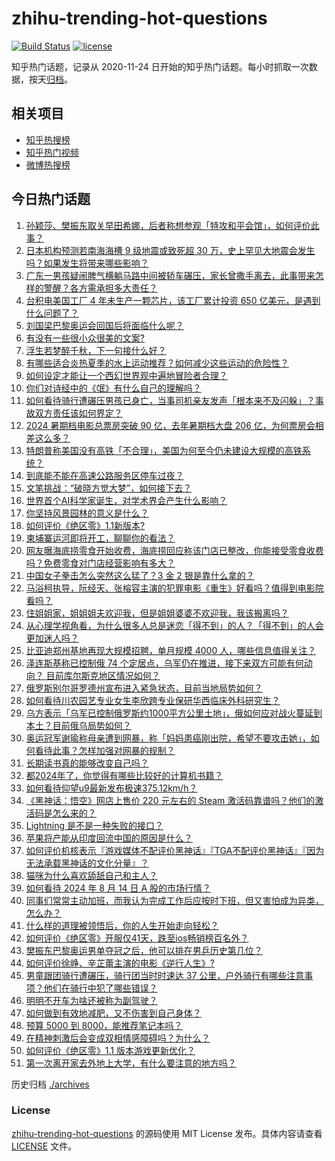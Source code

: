 # zhihu-trending-hot-questions

[![Build Status](https://github.com/justjavac/zhihu-trending-hot-questions/workflows/ci/badge.svg?branch=master)](https://github.com/justjavac/zhihu-trending-hot-questions/actions)
[![license](https://img.shields.io/github/license/justjavac/zhihu-trending-hot-questions)](https://github.com/justjavac/zhihu-trending-hot-questions/blob/master/LICENSE)

知乎热门话题，记录从 2020-11-24
日开始的知乎热门话题。每小时抓取一次数据，按天[归档](./archives)。

## 相关项目

- [知乎热搜榜](https://github.com/justjavac/zhihu-trending-top-search)
- [知乎热门视频](https://github.com/justjavac/zhihu-trending-hot-video)
- [微博热搜榜](https://github.com/justjavac/weibo-trending-hot-search)

## 今日热门话题

<!-- BEGIN -->
<!-- 最后更新时间 Thu Aug 15 2024 04:07:13 GMT+0800 (China Standard Time) -->

1. [孙颖莎、樊振东取关早田希娜，后者称想参观「特攻和平会馆」，如何评价此事？](https://www.zhihu.com/question/664268941)
1. [日本机构预测若南海海槽 9 级地震或致死超 30 万，史上罕见大地震会发生吗？如果发生将带来哪些影响？](https://www.zhihu.com/question/664172371)
1. [广东一男孩疑闹脾气横躺马路中间被轿车碾压，家长曾撒手离去，此事带来怎样的警醒？各方需承担多大责任？](https://www.zhihu.com/question/664242357)
1. [台积电美国工厂 4 年未生产一颗芯片，该工厂累计投资 650 亿美元，是遇到什么问题了？](https://www.zhihu.com/question/664245296)
1. [刘国梁巴黎奥运会回国后将面临什么呢？](https://www.zhihu.com/question/664239578)
1. [有没有一些很小众很美的文案?](https://www.zhihu.com/question/660687438)
1. [浮生若梦醉千秋，下一句接什么好？](https://www.zhihu.com/question/660018433)
1. [有哪些适合炎热夏季的水上运动推荐？如何减少这些运动的危险性？](https://www.zhihu.com/question/611724021)
1. [如何设定才能让一个西幻世界观中遍地冒险者合理？](https://www.zhihu.com/question/660998054)
1. [你们对诗经中的《氓》有什么自己的理解吗？](https://www.zhihu.com/question/305206758)
1. [如何看待骑行遭碾压男孩已身亡，当事司机亲友发声「根本来不及闪躲」？事故双方责任该如何界定？](https://www.zhihu.com/question/664201157)
1. [2024 暑期档电影总票房突破 90 亿，去年暑期档大盘 206 亿，为何票房会相差这么多？](https://www.zhihu.com/question/663949562)
1. [特朗普称美国没有高铁「不合理」，美国为何至今仍未建设大规模的高铁系统？](https://www.zhihu.com/question/664183202)
1. [到底能不能在高速公路服务区停车过夜？](https://www.zhihu.com/question/654323142)
1. [文笔挑战：“破晓方觉大梦”，如何接下去？](https://www.zhihu.com/question/660437867)
1. [世界首个AI科学家诞生，对学术界会产生什么影响？](https://www.zhihu.com/question/664244759)
1. [你坚持风景园林的意义是什么？](https://www.zhihu.com/question/546745351)
1. [如何评价《绝区零》1.1新版本?](https://www.zhihu.com/question/664251589)
1. [柬埔寨运河即将开工，聊聊你的看法？](https://www.zhihu.com/question/656856390)
1. [网友曝海底捞零食开始收费，海底捞回应称该门店已整改，你能接受零食收费吗？免费零食对门店经营影响有多大？](https://www.zhihu.com/question/664267518)
1. [中国女子拳击怎么突然这么猛了？3 金 2 银是靠什么拿的？](https://www.zhihu.com/question/664185263)
1. [马浴柯执导，阮经天、张榕容主演的犯罪电影《重生》好看吗？值得到电影院看吗？](https://www.zhihu.com/question/664255952)
1. [住姐姐家，姐姐姐夫欢迎我，但是姐姐婆婆不欢迎我，我该搬离吗？](https://www.zhihu.com/question/664035995)
1. [从心理学视角看，为什么很多人总是迷恋「得不到」的人？「得不到」的人会更加迷人吗？](https://www.zhihu.com/question/664089836)
1. [比亚迪郑州基地再现大规模招聘，单月规模 4000 人，哪些信息值得关注？](https://www.zhihu.com/question/664241615)
1. [泽连斯基称已控制俄 74 个定居点，乌军仍在推进，接下来双方可能有何动向？ 目前库尔斯克地区情况如何？](https://www.zhihu.com/question/664241137)
1. [俄罗斯别尔哥罗德州宣布进入紧急状态，目前当地局势如何？](https://www.zhihu.com/question/664262542)
1. [如何看待川农园艺专业女生李欣跨专业保研华西临床外科研究生？](https://www.zhihu.com/question/663765628)
1. [乌方表示「乌军已控制俄罗斯约1000平方公里土地」，俄如何应对战火蔓延到本土？目前俄乌局势如何？](https://www.zhihu.com/question/664154822)
1. [奥运冠军谢瑜称母亲遭到网暴，称「妈妈患癌刚出院，希望不要攻击她」，如何看待此事？怎样加强对网暴的规制？](https://www.zhihu.com/question/664107865)
1. [长期读书真的能够改变自己吗？](https://www.zhihu.com/question/664014400)
1. [都2024年了，你觉得有哪些比较好的计算机书籍？](https://www.zhihu.com/question/662619646)
1. [如何看待仰望u9最新发布极速375.12km/h？](https://www.zhihu.com/question/664170857)
1. [《黑神话：悟空》网店上售价 220 元左右的 Steam 激活码靠谱吗？他们的激活码是怎么来的？](https://www.zhihu.com/question/664078728)
1. [Lightning 是不是一种失败的接口？](https://www.zhihu.com/question/493240244)
1. [苹果将产能从印度回流中国的原因是什么？](https://www.zhihu.com/question/663809583)
1. [如何评价机核表示『游戏媒体不配评价黑神话』『TGA不配评价黑神话』『因为无法承载黑神话的文化分量』？](https://www.zhihu.com/question/664093800)
1. [猫咪为什么喜欢舔舐自己和主人？](https://www.zhihu.com/question/663825449)
1. [如何看待 2024 年 8 月 14 日 A 股的市场行情？](https://www.zhihu.com/question/664241069)
1. [同事们常常主动加班，而我认为完成工作后应按时下班，但又害怕成为异类，怎么办？](https://www.zhihu.com/question/662639735)
1. [什么样的道理被领悟后，你的人生开始走向轻松？](https://www.zhihu.com/question/662434847)
1. [如何评价《绝区零》开服仅41天，跌至ios畅销榜百名外？](https://www.zhihu.com/question/664259732)
1. [樊振东巴黎奥运男单夺冠之后，他可以排在男乒历史第几位？](https://www.zhihu.com/question/664084291)
1. [如何评价徐峥、辛芷蕾主演的电影《逆行人生》?](https://www.zhihu.com/question/663790123)
1. [男童跟团骑行遭碾压，骑行团当时时速达 37 公里，户外骑行有哪些注意事项？他们在骑行中犯了哪些错误？](https://www.zhihu.com/question/664238374)
1. [明明不开车为啥还被称为副驾驶？](https://www.zhihu.com/question/654787888)
1. [如何做到有效地减肥，又不伤害到自己身体？](https://www.zhihu.com/question/663585031)
1. [预算 5000 到 8000，能推荐笔记本吗？](https://www.zhihu.com/question/663647116)
1. [在精神刺激后会变成双相情感障碍吗？为什么？](https://www.zhihu.com/question/663152354)
1. [如何评价《绝区零》1.1 版本游戏更新优化？](https://www.zhihu.com/question/664244222)
1. [第一次离开家去外地上大学，有什么要注意的地方吗？](https://www.zhihu.com/question/663855442)

<!-- END -->

历史归档 [./archives](./archives)

### License

[zhihu-trending-hot-questions](https://github.com/justjavac/zhihu-trending-hot-questions)
的源码使用 MIT License 发布。具体内容请查看 [LICENSE](./LICENSE) 文件。
